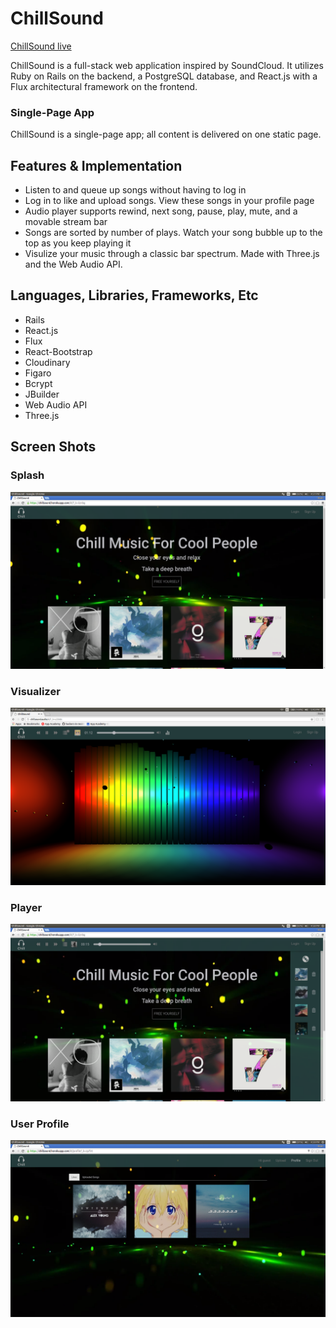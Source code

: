 # ChillSound

[ChillSound live][heroku]

[heroku]: http://chillsound.audio/

ChillSound is a full-stack web application inspired by SoundCloud.  It utilizes Ruby on Rails on the backend, a PostgreSQL database, and React.js with a Flux architectural framework on the frontend.  

### Single-Page App

ChillSound is a single-page app; all content is delivered on one static page.

## Features & Implementation
* Listen to and queue up songs without having to log in
* Log in to like and upload songs. View these songs in your profile page
* Audio player supports rewind, next song, pause, play, mute, and a movable stream bar
* Songs are sorted by number of plays. Watch your song bubble up to the top as you keep playing it
* Visulize your music through a classic bar spectrum. Made with Three.js and the Web Audio API.


## Languages, Libraries, Frameworks, Etc

* Rails
* React.js
* Flux
* React-Bootstrap
* Cloudinary
* Figaro
* Bcrypt
* JBuilder
* Web Audio API
* Three.js

## Screen Shots

### Splash
![splash]

### Visualizer
![visualizer]

### Player
![player]

### User Profile
![userProfile]

[splash]: ./docs/screenshots/splash.png
[visualizer]: ./docs/screenshots/visualizer.png
[player]: ./docs/screenshots/player.png
[userProfile]:./docs/screenshots/userProfile.png
